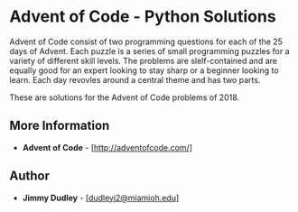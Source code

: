 # Advent of Code - Python Solutions


Advent of Code consist of two programming questions for each of the 25 days of Advent.  Each puzzle is a series of small
programming puzzles for a variety of different skill levels.  The problems are slelf-contained and are equally good for an
expert looking to stay sharp or a beginner looking to learn.  Each day revovles around a central theme and has two parts.

These are solutions for the Advent of Code problems of 2018.

## More Information

* **Advent of Code** - [http://adventofcode.com/]
## Author

* **Jimmy Dudley** - [dudleyj2@miamioh.edu]
